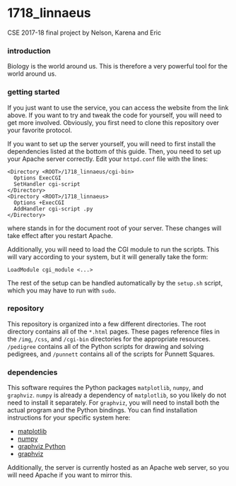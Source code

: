 # 1718_linnaeus
CSE 2017-18 final project by Nelson, Karena and Eric

### introduction
Biology is the world around us. This is therefore a very powerful tool for the
world around us.

### getting started
If you just want to use the service, you can access the website from the link
above. If you want to try and tweak the code for yourself, you will need to get
more involved. Obviously, you first need to clone this repository over your
favorite protocol.

If you want to set up the server yourself, you will need to first install the
dependencies listed at the bottom of this guide. Then, you need to set up your
Apache server correctly. Edit your `httpd.conf` file with the lines:

```
<Directory <ROOT>/1718_linnaeus/cgi-bin>
  Options ExecCGI
  SetHandler cgi-script
</Directory>
<Directory <ROOT>/1718_linnaeus>
  Options +ExecCGI
  AddHandler cgi-script .py
</Directory>
```

where <ROOT> stands in for the document root of your server. These changes will
take effect after you restart Apache.

Additionally, you will need to load the CGI module to run the scripts. This
will vary according to your system, but it will generally take the form:

```
LoadModule cgi_module <...>
```

The rest of the setup can be handled automatically by the `setup.sh` script,
which you may have to run with `sudo`.

### repository
This repository is organized into a few different directories. The root
directory contains all of the `*.html` pages. These pages reference files in
the `/img`, `/css`, and `/cgi-bin` directories for the appropriate resources.
`/pedigree` contains all of the Python scripts for drawing and solving
pedigrees, and `/punnett` contains all of the scripts for Punnett Squares.

### dependencies
This software requires the Python packages `matplotlib`, `numpy`, and
`graphviz`. `numpy` is already a dependency of `matplotlib`, so you likely do
not need to install it separately. For `graphviz`, you will need to install
both the actual program and the Python bindings. You can find installation
instructions for your specific system here:

* [matplotlib](https://matplotlib.org/)
* [numpy](http://www.numpy.org/)
* [graphviz Python](http://graphviz.readthedocs.io/en/stable/manual.html)
* [graphviz](https://graphviz.gitlab.io/)

Additionally, the server is currently hosted as an Apache web server, so you
will need Apache if you want to mirror this.
